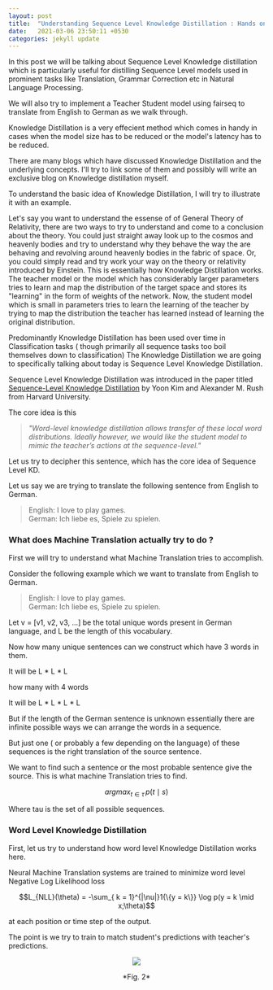 ```yaml
---
layout: post
title:  "Understanding Sequence Level Knowledge Distillation : Hands on with Fairseq"
date:   2021-03-06 23:50:11 +0530
categories: jekyll update
---
```


In this post we will be talking about Sequence Level Knowledge distillation which is particularly useful for distilling Sequence Level models used in prominent tasks like Translation, Grammar Correction etc in Natural Language Processing.

We will also try to implement a Teacher Student model using fairseq to translate from English to German as we walk through.

Knowledge Distillation is a very effecient method which comes in handy in cases when the model size has to be reduced or the model's latency has to be reduced.

There are many blogs which have discussed Knowledge Distillation and the underlying concepts. I'll try to link some of them and possibly will write an exclusive blog on Knowledge distillation myself.

To understand the basic idea of Knowledge Distillation, I will try to illustrate it with an example.

Let's say you want to understand the essense of of General Theory of Relativity, there are two ways to try to understand and come to a conclusion about the theory. You could just straight away look up to the cosmos and heavenly bodies and try to understand why they behave the way the are behaving and revolving around heavenly bodies in the fabric of space. Or, you could simply read and try work your way on the theory or relativity introduced by Einstein. This is essentially how Knowledge Distillation works. The teacher model or the model which has considerably larger parameters tries to learn and map the distribution of the target space and stores its "learning" in the form of weights of the network. Now, the student model which is small in parameters tries to learn the learning of the teacher by trying to map the distribution the teacher has learned instead of learning the original distribution.


Predominantly Knowledge Distillation has been used over time in Classification tasks ( though primarily all sequence tasks too boil themselves down to classification) The Knowledge Distillation we are going to specifically talking about today is Sequence Level Knowledge Distillation.

Sequence Level Knowledge Distillation was introduced in the paper titled [Sequence-Level Knowledge Distillation](https://arxiv.org/pdf/1606.07947.pdf) by Yoon Kim and Alexander M. Rush from Harvard University.

The core idea is this 

>*"Word-level knowledge distillation allows transfer of
these local word distributions. Ideally however, we
would like the student model to mimic the teacher’s
actions at the sequence-level."*

Let us try to decipher this sentence, which has the core idea of Sequence Level KD.

Let us say we are trying to translate the following sentence from English to German.

>English: I love to play games.  
German: Ich liebe es, Spiele zu spielen.


### What does Machine Translation actually try to do ?

First we will try to understand what Machine Translation tries to accomplish.

Consider the following example which we want to translate from English to German.

>English: I love to play games.  
German: Ich liebe es, Spiele zu spielen.

Let v = [v1, v2, v3, ...] be the total unique words present in German language, and L be the length of this vocabulary.

Now how many unique sentences can we construct which have 3 words in them.

It will be L * L * L

how many with 4 words

It will be L * L * L * L

But if the length of the German sentence is unknown essentially there are infinite possible ways we can arrange the words in a sequence.

But just one ( or probably a few depending on the language) of these sequences is the right translation of the source sentence.

We want to find such a sentence or the most probable sentence give the source. This is what machine Translation tries to find.

$$argmax_{t \in \tau}\,p(t \mid s)$$

Where tau is the set of all possible sequences.


### Word Level Knowledge Distillation

First, let us try to understand how word level Knowledge Distillation works here.

Neural Machine Translation systems are trained to minimize word level Negative Log Likelihood loss 

$$L_{NLL}(\theta) = -\sum_{ k = 1}^{|\nu|}1{\{y = k\}} \log p(y = k \mid x;\theta)$$ 

at each position or time step of the output.

The point is we try to train to match student's predictions with teacher's predictions.

<p align="center">
  <img src="images/word-level.jpeg" />
</p>
<p style="text-align: center;">*Fig. 2*</p>



